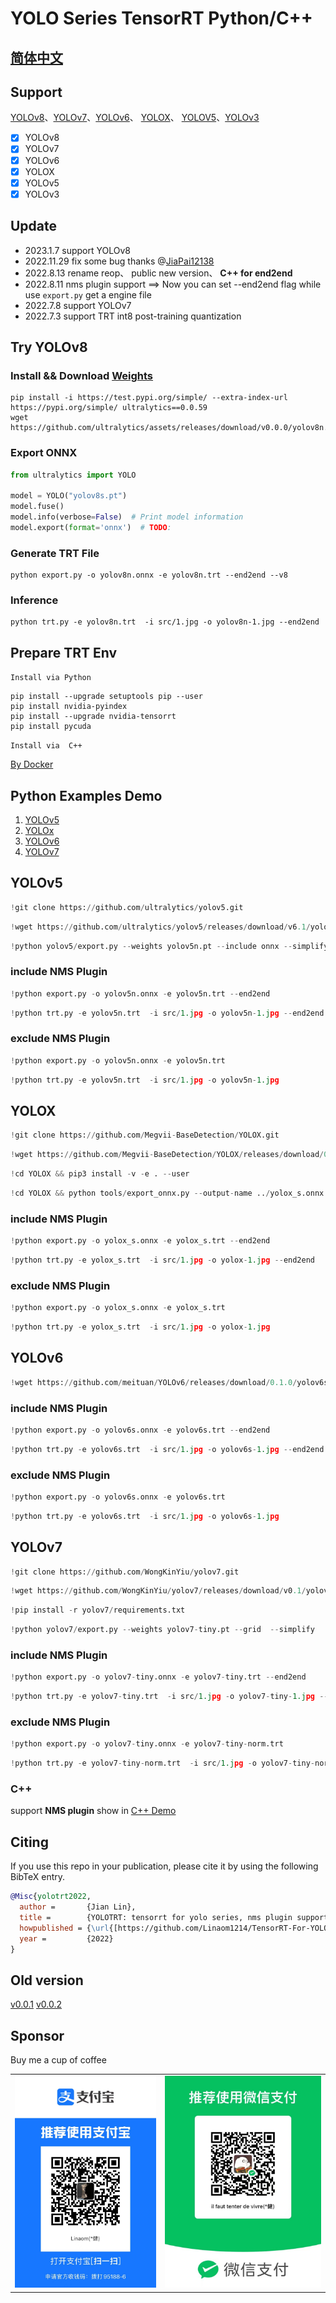 # YOLO Series TensorRT Python/C++ 
## [简体中文](README_CN.md)

## Support
[YOLOv8](https://v8docs.ultralytics.com/)、[YOLOv7](https://github.com/WongKinYiu/yolov7)、[YOLOv6](https://github.com/meituan/YOLOv6)、 [YOLOX](https://github.com/Megvii-BaseDetection/YOLOX)、 [YOLOV5](https://github.com/ultralytics/yolov5)、[YOLOv3](https://github.com/ultralytics/yolov3)

- [x] YOLOv8
- [x] YOLOv7
- [x] YOLOv6
- [x] YOLOX
- [x] YOLOv5
- [x] YOLOv3 

## Update 
- 2023.1.7 support YOLOv8
- 2022.11.29 fix some bug thanks @[JiaPai12138](https://github.com/JiaPai12138)
- 2022.8.13 rename reop、 public new version、 **C++ for end2end**
- 2022.8.11 nms plugin support ==> Now you can set --end2end flag while use `export.py` get a engine file  
- 2022.7.8 support YOLOv7 
- 2022.7.3 support TRT int8  post-training quantization 

## Try YOLOv8
### Install && Download [Weights](https://github.com/ultralytics/assets/)
```shell
pip install -i https://test.pypi.org/simple/ --extra-index-url https://pypi.org/simple/ ultralytics==0.0.59
wget https://github.com/ultralytics/assets/releases/download/v0.0.0/yolov8n.pt 
```
### Export ONNX
```Python
from ultralytics import YOLO

model = YOLO("yolov8s.pt")
model.fuse()  
model.info(verbose=False)  # Print model information
model.export(format='onnx')  # TODO: 
```
### Generate TRT File 
```shell
python export.py -o yolov8n.onnx -e yolov8n.trt --end2end --v8
```
### Inference 
```shell
python trt.py -e yolov8n.trt  -i src/1.jpg -o yolov8n-1.jpg --end2end 
```

##  Prepare TRT Env 
`Install via Python`
```
pip install --upgrade setuptools pip --user
pip install nvidia-pyindex
pip install --upgrade nvidia-tensorrt
pip install pycuda
```
`Install via  C++`

[By Docker](https://github.com/NVIDIA/TensorRT/blob/main/docker/ubuntu-20.04.Dockerfile)

## Python Examples Demo

1. [YOLOv5](##YOLOv5)
2. [YOLOx](##YOLOX)
3. [YOLOv6](##YOLOV6)
4. [YOLOv7](##YOLOv7)


## YOLOv5


```python
!git clone https://github.com/ultralytics/yolov5.git
```

```python
!wget https://github.com/ultralytics/yolov5/releases/download/v6.1/yolov5n.pt
```


```python
!python yolov5/export.py --weights yolov5n.pt --include onnx --simplify --inplace 
```

### include  NMS Plugin


```python
!python export.py -o yolov5n.onnx -e yolov5n.trt --end2end
```


```python
!python trt.py -e yolov5n.trt  -i src/1.jpg -o yolov5n-1.jpg --end2end 
```

###  exclude NMS Plugin


```python
!python export.py -o yolov5n.onnx -e yolov5n.trt 
```


```python
!python trt.py -e yolov5n.trt  -i src/1.jpg -o yolov5n-1.jpg 
```

## YOLOX 


```python
!git clone https://github.com/Megvii-BaseDetection/YOLOX.git
```


```python
!wget https://github.com/Megvii-BaseDetection/YOLOX/releases/download/0.1.1rc0/yolox_s.pth
```


```python
!cd YOLOX && pip3 install -v -e . --user
```


```python
!cd YOLOX && python tools/export_onnx.py --output-name ../yolox_s.onnx -n yolox-s -c ../yolox_s.pth --decode_in_inference
```

### include  NMS Plugin


```python
!python export.py -o yolox_s.onnx -e yolox_s.trt --end2end
```


```python
!python trt.py -e yolox_s.trt  -i src/1.jpg -o yolox-1.jpg --end2end 
```

###  exclude NMS Plugin


```python
!python export.py -o yolox_s.onnx -e yolox_s.trt 
```


```python
!python trt.py -e yolox_s.trt  -i src/1.jpg -o yolox-1.jpg 
```

## YOLOv6 


```python
!wget https://github.com/meituan/YOLOv6/releases/download/0.1.0/yolov6s.onnx
```

### include  NMS Plugin


```python
!python export.py -o yolov6s.onnx -e yolov6s.trt --end2end
```


```python
!python trt.py -e yolov6s.trt  -i src/1.jpg -o yolov6s-1.jpg --end2end
```

###  exclude NMS Plugin


```python
!python export.py -o yolov6s.onnx -e yolov6s.trt 
```


```python
!python trt.py -e yolov6s.trt  -i src/1.jpg -o yolov6s-1.jpg 
```

## YOLOv7


```python
!git clone https://github.com/WongKinYiu/yolov7.git
```


```python
!wget https://github.com/WongKinYiu/yolov7/releases/download/v0.1/yolov7-tiny.pt
```


```python
!pip install -r yolov7/requirements.txt
```


```python
!python yolov7/export.py --weights yolov7-tiny.pt --grid  --simplify
```

### include  NMS Plugin


```python
!python export.py -o yolov7-tiny.onnx -e yolov7-tiny.trt --end2end
```


```python
!python trt.py -e yolov7-tiny.trt  -i src/1.jpg -o yolov7-tiny-1.jpg --end2end
```

###  exclude NMS Plugin


```python
!python export.py -o yolov7-tiny.onnx -e yolov7-tiny-norm.trt
```


```python
!python trt.py -e yolov7-tiny-norm.trt  -i src/1.jpg -o yolov7-tiny-norm-1.jpg
```


### C++ 

support **NMS plugin**
show in [C++ Demo](cpp/README.MD)


## Citing 

If you use this repo in your publication, please cite it by using the following BibTeX entry.

```bibtex
@Misc{yolotrt2022,
  author =       {Jian Lin},
  title =        {YOLOTRT: tensorrt for yolo series, nms plugin support},
  howpublished = {\url{[https://github.com/Linaom1214/TensorRT-For-YOLO-Series]}},
  year =         {2022}
}
```

## Old version
[v0.0.1](https://github.com/Linaom1214/TensorRT-For-YOLO-Series/releases/tag/v0.0.1)
[v0.0.2](https://github.com/Linaom1214/TensorRT-For-YOLO-Series/releases/tag/v0.0.2)

## Sponsor

Buy me a cup of coffee


<table><tr>
<td><img src=src/alipay.jpg border=0></td>
<td><img src=src/wechatpay.jpg border=0></td>
</tr></table>

